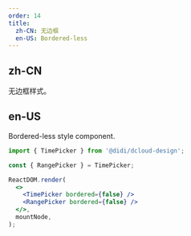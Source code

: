 ```yaml
---
order: 14
title:
  zh-CN: 无边框
  en-US: Bordered-less
---
```


## zh-CN

无边框样式。

## en-US

Bordered-less style component.

```jsx
import { TimePicker } from '@didi/dcloud-design';

const { RangePicker } = TimePicker;

ReactDOM.render(
  <>
    <TimePicker bordered={false} />
    <RangePicker bordered={false} />
  </>,
  mountNode,
);
```
